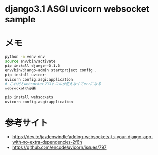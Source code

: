 # django3.1 ASGI uvicorn websocket sample


# メモ
```bash
python -m venv env
source env/bin/activate
pip install django==3.1.3
env/bin/django-admin startproject config .
pip install uvicorn
uvicorn config.asgi:application
# これだとwebsocketプロトコルが使えなくてerrになる
websocketが必要

pip install websockets
uvicorn config.asgi:application
```

# 参考サイト
- https://dev.to/jaydenwindle/adding-websockets-to-your-django-app-with-no-extra-dependencies-2f6h
- https://github.com/encode/uvicorn/issues/797